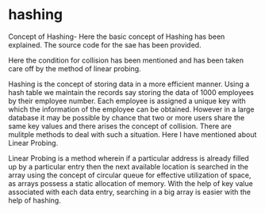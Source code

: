 # hashing
Concept of Hashing- Here the basic concept of Hashing has been explained. The source code for the sae has been provided.

Here the condition for collision has been mentioned and has been taken care off by the method of linear probing.

Hashing is the concept of storing data in a more efficient manner. Using a hash table we maintain the records say storing the data
of 1000 employees by their employee number. Each employee is assigned a unique key with which the information of the employee can be obtained. However in a large database it may be possible by chance that two or more users share the same key values and there arises the concept of collision. There are mulitple methods to deal with such a situation. Here I have mentioned about Linear Probing.

Linear Probing is a method wherein if a particular address is already filled up by a particular entry then the next available location is searched in the array using the concept of circular queue for effective utilization of space, as arrays possess a static allocation of memory. With the help of key value associated with each data entry, searching in a big array is easier with the help of hashing.
